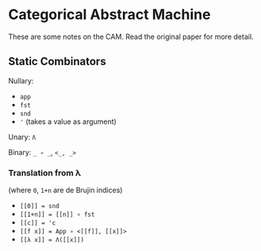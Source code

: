 Categorical Abstract Machine
============================

These are some notes on the CAM. Read the original paper for more detail.

Static Combinators
------------------

Nullary:

-	`app`
-	`fst`
-	`snd`
-	`'` (takes a value as argument)

Unary: `Λ`

Binary: `_ ∘ _`, `<_, _>`

### Translation from λ

(where `0`, `1+n` are de Brujin indices)

-	`[[0]] = snd`
-	`[[1+n]] = [[n]] ∘ fst`
-	`[[c]] = 'c`
-	`[[f x]] = App ∘ <[[f]], [[x]]>`
-	`[[λ x]] = Λ([[x]])`
